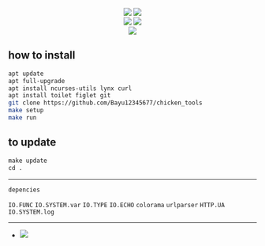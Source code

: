 <p align="center">
    <img src="https://img.shields.io/static/v1?logo=linux&label=Language&message=bash&color=yellow">
     <img src="https://img.shields.io/static/v1?logo=json&label=Author&message=Polygon&color=green"><br>
     <img src="https://img.shields.io/static/v1?logo=github&label=maintance&message=yes&color=yellow">
      <img src="https://img.shields.io/static/v1?logo=apache&label=open%20source&message=yes&color=yellow"><br>
       <img src="https://img.shields.io/static/v1?logo=java&label=made&message=indonesia&color=gray">

</p>

## how to install
```bash
apt update
apt full-upgrade
apt install ncurses-utils lynx curl
apt install toilet figlet git
git clone https://github.com/Bayu12345677/chicken_tools
make setup
make run
```

## to update
```makefile
make update
cd .
```
--------------------------

`depencies`<br>

`IO.FUNC`
`IO.SYSTEM.var`
`IO.TYPE`
`IO.ECHO`
`colorama`
`urlparser`
`HTTP.UA`
`IO.SYSTEM.log`

----------------------------

- [![](https://img.shields.io/static/v1?logo=youtube&label=subscribe&message=my%20youtube&color=green)](https://youtube.com/channel/UCtu-GcxKL8kJBXpR1wfMgWg)
